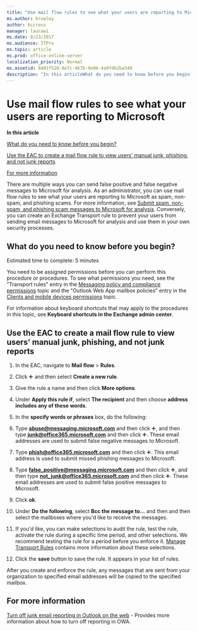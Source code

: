 ```yaml
---
title: "Use mail flow rules to see what your users are reporting to Microsoft"
ms.author: krowley
author: kccross
manager: laurawi
ms.date: 8/23/2017
ms.audience: ITPro
ms.topic: article
ms.prod: office-online-server
localization_priority: Normal
ms.assetid: 8401f520-8e7c-467b-9e06-4a9fdb2ba548
description: "In this articleWhat do you need to know before you begin?Use the EAC to create a mail flow rule to view users' manual junk, phishing, and not junk reportsFor more information"
---
```


# Use mail flow rules to see what your users are reporting to Microsoft

 **In this article**
  
[What do you need to know before you begin?](#sectionSection0.md)
  
[Use the EAC to create a mail flow rule to view users' manual junk, phishing, and not junk reports](#sectionSection1.md)
  
[For more information](#sectionSection2.md)
  
There are multiple ways you can send false positive and false negative messages to Microsoft for analysis. As an administrator, you can use mail flow rules to see what your users are reporting to Microsoft as spam, non-spam, and phishing scams. For more information, see [Submit spam, non-spam, and phishing scam messages to Microsoft for analysis](submit-spam-non-spam-and-phishing-scam-messages-to-microsoft-for-analysis.md). Conversely, you can create an Exchange Transport rule to prevent your users from sending email messages to Microsoft for analysis and use them in your own security processes.
  
## What do you need to know before you begin?
<a name="sectionSection0"> </a>

Estimated time to complete: 5 minutes
  
You need to be assigned permissions before you can perform this procedure or procedures. To see what permissions you need, see the "Transport rules" entry in the [Messaging policy and compliance permissions](http://technet.microsoft.com/library/ec4d3b9f-b85a-4cb9-95f5-6fc149c3899b.aspx) topic and the "Outlook Web App mailbox policies" entry in the [Clients and mobile devices permissions](http://technet.microsoft.com/library/57eca42a-5a7f-4c65-89f0-7a84f2dbea19.aspx) topic. 
  
For information about keyboard shortcuts that may apply to the procedures in this topic, see **Keyboard shortcuts in the Exchange admin center**.
  
## Use the EAC to create a mail flow rule to view users' manual junk, phishing, and not junk reports
<a name="sectionSection1"> </a>

1. In the EAC, navigate to **Mail flow** \> **Rules**.
    
2. Click ![Add Icon](media/ITPro-EAC-AddIcon.gif) and then select **Create a new rule**.
    
3. Give the rule a name and then click **More options**.
    
4. Under **Apply this rule if**, select **The recipient** and then choose **address includes any of these words**.
    
5. In the **specify words or phrases** box, do the following: 
    
1. Type **abuse@messaging.microsoft.com** and then click ![Add Icon](media/ITPro-EAC-AddIcon.gif), and then type **junk@office365.microsoft.com** and then click ![Add Icon](media/ITPro-EAC-AddIcon.gif). These email addresses are used to submit false negative messages to Microsoft.
    
2. Type **phish@office365.microsoft.com** and then click ![Add Icon](media/ITPro-EAC-AddIcon.gif). This email address is used to submit missed phishing messages to Microsoft.
    
3. Type **false_positive@messaging.microsoft.com** and then click ![Add Icon](media/ITPro-EAC-AddIcon.gif), and then type **not_junk@office365.microsoft.com** and then click ![Add Icon](media/ITPro-EAC-AddIcon.gif). These email addresses are used to submit false positive messages to Microsoft.
    
4. Click **ok**.
    
6. Under **Do the following**, select **Bcc the message to...** and then and then select the mailboxes where you'd like to receive the messages. 
    
7. If you'd like, you can make selections to audit the rule, test the rule, activate the rule during a specific time period, and other selections. We recommend testing the rule for a period before you enforce it. [Manage Transport Rules](http://technet.microsoft.com/library/e7a81372-b6d7-4d1f-bc9e-a845a7facac2.aspx) contains more information about these selections. 
    
8. Click the **save** button to save the rule. It appears in your list of rules. 
    
After you create and enforce the rule, any messages that are sent from your organization to specified email addresses will be copied to the specified mailbox.
  
## For more information
<a name="sectionSection2"> </a>

[Turn off junk email reporting in Outlook on the web](turn-off-junk-email-reporting-in-outlook-on-the-web.md) - Provides more information about how to turn off reporting in OWA. 
  

